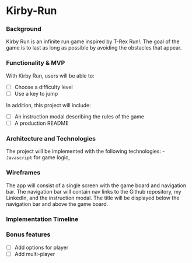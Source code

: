 # Kirby-Run

### Background

Kirby Run is an infinite run game inspired by T-Rex Run!. The goal of the game is to last as long as possible by avoiding the obstacles that appear.

### Functionality & MVP 

With Kirby Run, users will be able to:

- [ ] Choose a difficulty level
- [ ] Use a key to jump

In addition, this project will include:

- [ ] An instruction modal describing the rules of the game
- [ ] A production README

### Architecture and Technologies

The project will be implemented with the following technologies:
-`Javascript` for game logic,

### Wireframes

The app will consist of a single screen with the game board and navigation bar. The navigation bar will contain nav links to the Github repository, my LinkedIn, and the instruction modal. The title will be displayed below the navigation bar and above the game board.

### Implementation Timeline


### Bonus features
- [ ] Add options for player
- [ ] Add multi-player

